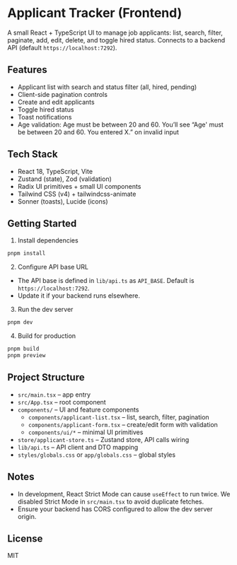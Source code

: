 # Applicant Tracker (Frontend)

A small React + TypeScript UI to manage job applicants: list, search, filter, paginate, add, edit, delete, and toggle hired status. Connects to a backend API (default `https://localhost:7292`).

## Features

- Applicant list with search and status filter (all, hired, pending)
- Client-side pagination controls
- Create and edit applicants
- Toggle hired status
- Toast notifications
- Age validation: Age must be between 20 and 60. You’ll see “Age' must be between 20 and 60. You entered X.” on invalid input

## Tech Stack

- React 18, TypeScript, Vite
- Zustand (state), Zod (validation)
- Radix UI primitives + small UI components
- Tailwind CSS (v4) + tailwindcss-animate
- Sonner (toasts), Lucide (icons)

## Getting Started

1. Install dependencies

```bash
pnpm install
```

2. Configure API base URL

- The API base is defined in `lib/api.ts` as `API_BASE`. Default is `https://localhost:7292`.
- Update it if your backend runs elsewhere.

3. Run the dev server

```bash
pnpm dev
```

4. Build for production

```bash
pnpm build
pnpm preview
```

## Project Structure

- `src/main.tsx` – app entry
- `src/App.tsx` – root component
- `components/` – UI and feature components
  - `components/applicant-list.tsx` – list, search, filter, pagination
  - `components/applicant-form.tsx` – create/edit form with validation
  - `components/ui/*` – minimal UI primitives
- `store/applicant-store.ts` – Zustand store, API calls wiring
- `lib/api.ts` – API client and DTO mapping
- `styles/globals.css` or `app/globals.css` – global styles

## Notes

- In development, React Strict Mode can cause `useEffect` to run twice. We disabled Strict Mode in `src/main.tsx` to avoid duplicate fetches.
- Ensure your backend has CORS configured to allow the dev server origin.

## License

MIT
